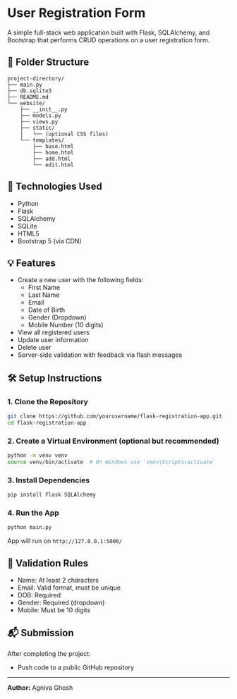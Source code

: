 # User Registration Form

A simple full-stack web application built with Flask, SQLAlchemy, and Bootstrap that performs CRUD operations on a user registration form.

## 📁 Folder Structure
```
project-directory/
├── main.py
├── db.sqlite3
├── README.md
└── website/
    ├── __init__.py
    ├── models.py
    ├── views.py
    ├── static/
    │   └── (optional CSS files)
    └── templates/
        ├── base.html
        ├── home.html
        ├── add.html
        └── edit.html
```

## 🧰 Technologies Used
- Python
- Flask
- SQLAlchemy
- SQLite
- HTML5
- Bootstrap 5 (via CDN)

## 💡 Features
- Create a new user with the following fields:
  - First Name
  - Last Name
  - Email
  - Date of Birth
  - Gender (Dropdown)
  - Mobile Number (10 digits)
- View all registered users
- Update user information
- Delete user
- Server-side validation with feedback via flash messages

## 🛠️ Setup Instructions

### 1. Clone the Repository
```bash
git clone https://github.com/yourusername/flask-registration-app.git
cd flask-registration-app
```

### 2. Create a Virtual Environment (optional but recommended)
```bash
python -m venv venv
source venv/bin/activate  # On Windows use `venv\Scripts\activate`
```

### 3. Install Dependencies
```bash
pip install Flask SQLAlchemy
```

### 4. Run the App
```bash
python main.py
```

App will run on `http://127.0.0.1:5000/`

## 🧪 Validation Rules
- Name: At least 2 characters
- Email: Valid format, must be unique
- DOB: Required
- Gender: Required (dropdown)
- Mobile: Must be 10 digits



## 📬 Submission
After completing the project:
- Push code to a public GitHub repository

---
**Author:** Agniva Ghosh  
